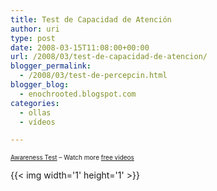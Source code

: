 ```yaml
---
title: Test de Capacidad de Atención
author: uri
type: post
date: 2008-03-15T11:08:00+00:00
url: /2008/03/test-de-capacidad-de-atencion/
blogger_permalink:
  - /2008/03/test-de-percepcin.html
blogger_blog:
  - enochrooted.blogspot.com
categories:
  - ollas
  - vídeos

---
```

<font size="1"><a href="https://break.com/index/awareness-test.html">Awareness Test</a> &#8211; Watch more <a href="https://www.break.com/">free videos</a></font> 

<div class="blogger-post-footer">
  {{< img width='1' height='1' >}}
</div>